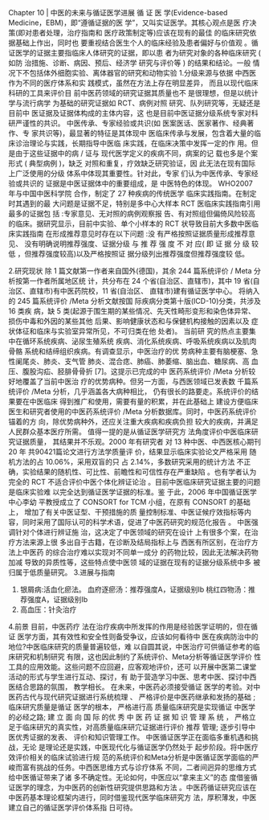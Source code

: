 Chapter 10 | 中医的未来与循证医学进展
循 证 医 学(Evidence-based Medicine，EBM)，即“遵循证据的医 学”，又叫实证医学。其核心观点是医 疗决策(即对患者处理，治疗指南和 医疗政策制定等)应该在现有的最佳 的临床研究依据基础上作出，同时也 要重视结合医生个人的临床经验及患者偏好与价值观 。循证医学的证据主要指临床人体研究的证据，即以患 者为研究对象的各种临床研究 ( 如防 治措施、诊断、病因、预后、经济学 研究与评价等 ) 的结果和结论。一般 情况下不包括体外细胞实验、离体器官的研究和动物实验 
1.分级来源与依据
中西医作为不同的医疗体系和实 践模式，虽然在方法上存在明显差异， 而且以现代临床科研的工具来评价目 前中医药领域的研究证据其质量也不 是很理想，但是以统计学与流行病学 为基础的研究证据如 RCT、病例对照 研究、队列研究等，无疑还是目前中 医证据及证据体构成的主体内容，这 也是目前中医证据分级系统专家对科 研严谨性的共识。
中医传承、专家经验或共识(如 医案医话、医家著作、经典著作、专 家共识等)，最显著的特征是其体现中 医临床传承与发展，包含着大量的临 床诊治理论与实践，长期指导中医临 床实践，在临床决策中发挥一定的作 用。但是由于这些证据中的病 / 证与 现代医学定义的疾病不同，病案的记 载也多是个案形式 ( 典型病例 )，缺乏 对照和重复，疗效缺乏研究验证，因 此无法在现有国际上广泛使用的分级 体系中体现其重要性。针对此，专家 们认为中医传承、专家经验或共识的 证据是中医证据体中的重要组成，是 中医特色的体现。
WHO2007 年与中国中医科学院 合作，制定了 27 种疾病的传统医学 临床实践指南。在制定时其遇到的最 大问题是证据不足，特别是多中心大样本 RCT 医临床实践指南引用最多的证据包 括 :专家意见、无对照的病例观察报 告、有对照组但偏倚风险较高的临床。据研究显示，目前中实验、单个小样本的 RCT 状导致目前大多数中医临床实践指南 在形成推荐意见时存在以下问题 :没 有严格按照证据质量形成推荐意见、 没有明确说明推荐强度、证据分级 与 推 荐 强 度 不 对 应( 即 证 据 分 级 较 低 ，但推荐强度较高)以及严格按照证 据分级列出推荐强度但推荐强度较 低。

2.研究现状
除 1 篇文献第一作者来自国外(德国)，其余 244 篇系统评价 / Meta 分析按第一作者所属地区统 计，共分布在 24 个省(自治区、直辖市)，其中 19 省(自治区、直辖市)有中医药院校，11 省(自治区、 直辖市)建有循证医学中心。
将纳入的 245 篇系统评价 /Meta 分析文献按国 际疾病分类第十版(ICD-10)分类，共涉及 16 类疾 病，缺 5 类(起源于围生期的某些情况、先天性畸形变形和染色体异常、损伤中毒和外因的某些其他 后果、影响健康状态和与保健机构接触的因素以及 症状体征和临床与实验室异常所见，不可归类在他 处者)。
当前研 究的热点主要集中在循环系统疾病、泌尿生殖系统 疾病、消化系统疾病、呼吸系统疾病以及肌肉骨骼 系统和结缔组织疾病。有调查显示，中医治疗的优 势病种主要有脑梗塞、急性阑尾炎、肺炎、支气管 肺炎、混合痣、肺癌、肺萎缩、脑出血、糖尿病、高 血压、腹股沟疝、胫腓骨骨折 [7]。这提示已完成的中 医药系统评价 /Meta 分析较好地覆盖了当前中医治 疗的优势病种。但另一方面，与西医领域已发表数 千篇系统评价 /Meta 分析，几乎涵盖各大病种相比， 仍有很长的路要走。系统评价的结果要在中医临床 得到推广和使用，需要有量的积累，并在此基础上 建设方便临床医生和研究者使用的中医药系统评价 /Meta 分析数据库。同时，中医药系统评价锚着的方 向，除优势病种外，还应关注重大疾病和疾病负担 较大的疾病，并满足人民群众基本医疗所需。
值得一提的是从循证医学研究方 法角度评价中医临床研究证据质量， 其结果并不乐观。2000 年有研究者 对 13 种中医、中西医核心期刊 20 年 共90421篇论文进行方法学质量评 价，结果显示临床实验论文严格采用 随机方法的占 10.06%，采用双盲的只 占 2.14%，多数研究采用的统计方法 不正确，实验结果的随机性、可比性、前瞻性和可信性存在严重缺陷 。也有学者认为完全的 RCT 不适合评价中医个体化辨证论治 。目前中医临床研究证据主要的问题是临床实验难 以完全达到循证医学证据的标准。鉴 于此，2006 年中国循证医学中心李幼 平教授成立了 CONSORT for TCM 小组，在原有 CONSORT 的基础上， 增加了有关中医证型、干预措施的质 量控制标准、中医证候疗效指标等内 容，同时采用了国际认可的科学术语，促进了中医药研究的规范化报告 。
中医强调针对个体进行辨证施 治，这决定了中医领域的研究在设计 上有很多个案，在治疗方法来源上很 多出自于古籍，在诊断及结局指标上与 西医有所区别，在治疗方法上中医药 的综合治疗难以实现对不同单一成分 的药物比较，因此无法解决药物加减 导致的异质性等，这些特点使中医领 域的证据在现有的证据分级系统中多 被归属于低质量研究。
3.进展与指南
1. 银屑病:活血化瘀法。
血府逐瘀汤：推荐强度A，证据级别Ib
桃红四物汤：推荐强度A，证据级别Ib
2. 高血压：针灸治疗




4.前景
目前，中医药疗 法在治疗疾病中所发挥的作用是经验医学证明的，但在循证 医学方面，其有效性和安全性则备受争议，应该如何看待中 医在疾病防治中的地位?中医临床研究的质量普遍较低，难 以自圆其说，中医治疗可供循证参考的临床研究和机制研究 有限，这也因此制约了系统评价、Meta分析等循证医学评价 性工具的应用效能。这些问题不应回避，应客观地评价，还可 以开展中医第二课堂活动的形式与学生进行互动、探讨，有 助于营造学习中医、思考中医、探讨中西医结合思路的氛围， 教学相长。
在未来，中医药必须接受循证 医学的考验。对中医药古代与现代研究证据进行系统梳理 、 严格评价是中医药继承和发扬的基础 ; 临床研宄质量是循证 医学的根本， 严格进行高 质量临床研究是实现循证 中医学的必经之路; 建 立 面 向 国 际 的优 秀 中 医 药 证 据 知 识 管 理 系 统 ， 严格立足于临床研宄的真实性，对高质量临床研宂证据进行评价 推荐 管理; 逐步引导中医优秀证据的发表、 评价和知识管理工作。
中医循证医学正在面临多重机遇和挑战，无论 是理论还是实践，中医现代化与循证医学仍然处于 起步阶段。将中医疗效评价相关的临床试验进行规 范的系统评价和Meta分析是中医循证医学面临的严 峻而富有挑战的任务。中西医思维方式与诊疗体系 不同，二者间迥异的思维方式给中医循证带来了诸 多不确定性。无论如何，中医应以“拿来主义”的态 度借鉴循证医学的理念，为中医药的创新性研究提供思路和方法 。中医药循证研究应该在中医药基本理论框架内进行，同时借鉴现代医学临床研究方 法，厚积薄发，中医建立自己的循证医学评价体系指 日可待。





